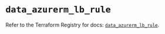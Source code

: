 # `data_azurerm_lb_rule`

Refer to the Terraform Registry for docs: [`data_azurerm_lb_rule`](https://registry.terraform.io/providers/hashicorp/azurerm/4.26.0/docs/data-sources/lb_rule).
